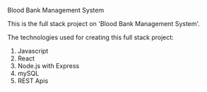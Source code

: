 Blood Bank Management System

This is the full stack project on 'Blood Bank Management System'.

The technologies used for creating this full stack project:

1. Javascript
2. React
3. Node.js with Express
4. mySQL
5. REST Apis
